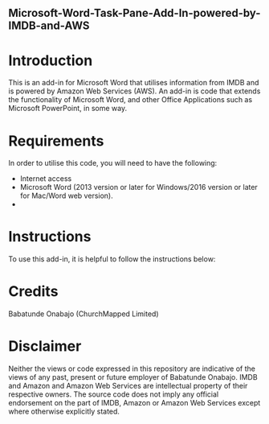 ## Microsoft-Word-Task-Pane-Add-In-powered-by-IMDB-and-AWS

# Introduction
This is an add-in for Microsoft Word that utilises information from IMDB and is powered by Amazon Web Services (AWS). An add-in is code that extends the functionality of Microsoft Word, and other Office Applications such as Microsoft PowerPoint, in some way. 

# Requirements
In order to utilise this code, you will need to have the following:
* Internet access
* Microsoft Word (2013 version or later for Windows/2016 version or later for Mac/Word web version). 
* 

# Instructions
To use this add-in, it is helpful to follow the instructions below:


# Credits
Babatunde Onabajo (ChurchMapped Limited)

# Disclaimer
Neither the views or code expressed in this repository are indicative of the views of any past, present or future employer of Babatunde Onabajo. IMDB and Amazon and Amazon Web Services are intellectual property of their respective owners. The source code does not imply any official endorsement on the part of IMDB, Amazon or Amazon Web Services except where otherwise explicitly stated. 
